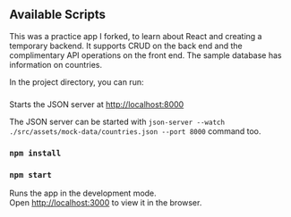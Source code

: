 ## Available Scripts

This was a practice app I forked, to learn about React and creating a temporary backend. It supports CRUD on the back end and the complimentary API operations on the front end. The sample database has information on countries. 

In the project directory, you can run:

###

Starts the JSON server at [http://localhost:8000](http://localhost:8000)

The JSON server can be started with `json-server --watch ./src/assets/mock-data/countries.json --port 8000` command too.

### `npm install`
### `npm start`

Runs the app in the development mode.<br />
Open [http://localhost:3000](http://localhost:3000) to view it in the browser.


